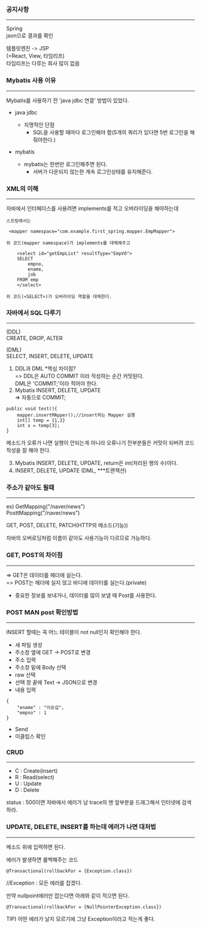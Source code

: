 ### 공지사항

---

Spring  
json으로 결과를 확인

템플릿엔진 -> JSP  
(=React, View, 타임리프)  
타임리프는 다루는 회사 많이 없음

### Mybatis 사용 이유

---

Mybatis를 사용하기 전 'java jdbc 연결' 방법이 있었다.

- java jdbc

  - 치명적인 단점
    - SQL을 사용할 때마다 로그인해야 함(5개의 쿼리가 있다면 5번 로그인을 해줘야한다.)

- mybatis

  - mybatis는 한번만 로그인해주면 된다.
    - 서버가 다운되지 않는한 계속 로그인상태를 유지해준다.

### XML의 이해

---

자바에서 인터페이스를 사용려면 implements를 적고 오버라이딩을 해야하는데

```
스프링에서는

 <mapper namespace="com.example.first_spring.mapper.EmpMapper">

위 코드(mapper namespace)가 implements를 대체해주고

	<select id="getEmpList" resultType="EmpVO">
	SELECT
		empno,
		ename,
		job
	FROM emp
	</select>

위 코드(<SELECT>)가 오버라이딩 역할을 대체한다.
```

### 자바에서 SQL 다루기

---

(DDL)  
CREATE, DROP, ALTER

(DML)  
SELECT, INSERT, DELETE, UPDATE

1. DDL과 DML \*핵심 차이점?  
   => DDL은 AUTO COMMIT 이라 작성하는 순간 커밋된다.  
    DML은 'COMMIT;'이라 적어야 한다.
2. Mybatis INSERT, DELETE, UPDATE  
   => 자동으로 COMMIT;

```
public void test(){
    mapper.insertMApper();//insert하는 Mapper 실행
    int[] temp = {1,2}
    int x = temp[3];
}
```

메소드가 오류가 나면 실행이 안되는게 아니라
오류나기 전부분들은 커밋이 되버려 코드 작성을 잘 해야 한다.

3. Mybatis INSERT, DELETE, UPDATE, return은 int(처리된 행의 수)이다.
4. INSERT, DELETE, UPDATE (DML, \*\*\*트랜잭션)

### 주소가 같아도 될때

---

ex) GetMapping("/naver/news")  
PosttMapping("/naver/news")

GET, POST, DELETE, PATCH(HTTP의 메소드(기능))

자바의 오버로딩처럼 이름이 같아도 사용기능이 다르므로 가능하다.

### GET, POST의 차이점

---

=> GET은 데이터를 헤더에 실는다.  
=> POST는 헤더에 실지 않고 바디에 데이터를 실는다.(private)

- 중요한 정보를 보내거나, 데이터를 많이 보낼 때 Post를 사용한다.

### POST MAN post 확인방법

---

INSERT 할때는 꼭 어느 테이블이 not null인지 확인해야 한다.

- 새 파일 생성
- 주소창 옆에 GET -> POST로 변경
- 주소 입력
- 주소창 밑에 Body 선택
- raw 선택
- 선택 창 끝에 Text -> JSON으로 변경
- 내용 입력

```
{
    "ename" : "이승섭",
    "empno" : 1
}
```

- Send
- 이클립스 확인

### CRUD

---

- C : Create(insert)
- R : Read(select)
- U : Update
- D : Delete

status : 500이면 자바에서 에러가 남
trace의 맨 앞부분을 드래그해서 인터넷에 검색하라.

### UPDATE, DELETE, INSERT를 하는데 에러가 나면 대처법

---

메소드 위에 입력하면 된다.

에러가 발생하면 롤백해주는 코드

```
@Transactional(rollbackFor = {Exception.class})
```

//Exception : 모든 에러를 잡겠다.

만약 nullpoint에러만 잡는다면 아래와 같이 적으면 된다.

```
@Transactional(rollbackFor = {NullPointerException.class})
```

TIP) 어떤 에러가 날지 모르기에 그냥 Exception이라고 적는게 좋다.
